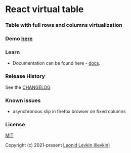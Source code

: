 # React virtual table

### Table with full rows and columns virtualization

### Demo [here](https://biorate.github.io/demo/@biorate/react-virtual-table/index.html)

### Learn
* Documentation can be found here - [docs](https://biorate.github.io/core/modules/react-virtual-table.html).

### Release History
See the [CHANGELOG](https://github.com/biorate/core/blob/master/packages/%40biorate/react-virtual-table/CHANGELOG.md)

### Known issues
* asynchronous slip in firefox browser on fixed columns

### License
[MIT](https://github.com/biorate/core/blob/master/packages/%40biorate/react-virtual-table/LICENSE)

Copyright (c) 2021-present [Leonid Levkin (llevkin)](mailto:llevkin@yandex.ru)
